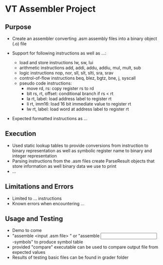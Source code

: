 # VT Assembler Project

## Purpose
- Create an assembler converting .asm assembly files into a binary object (.o) file
- Support for following instructions as well as ...:
  - load and store instructions lw, sw, lui
  - arithmetic instructions add, addi, addu, addiu, mul, mult, sub
  - logic instructions nop, nor, sll, slt, slti, sra, srav
  - control-of-flow instructions beq, blez, bgtz, bne, j, syscall
  - pseudo code instructions:
    - move rd, rs: copy register rs to rd
    - blt rs, rt, offset: conditional branch if rs < rt
    - la rt, label: load address label to register rt
    - li rt, imm16: load 16 bit immediate value to register rt
    - lw rt, label: load word at address label to register rt
  
- Expected formatted instructions as ...

## Execution
- Used static lookup tables to provide conversions from instruction to binary representation as well as symbolic register name to binary and integer representation
- Parsing instructions from the .asm files create ParseResult objects that store information as well binary data we use to print
- ...

## Limitations and Errors
- Limited to ... instructions
- Known errors when encountering ...

## Usage and Testing
- Demo to come
- "assemble <input .asm file> <output file>" or "assemble <input> <output> -symbols" to produce symbol table
- provided "compare" executable can be used to compare output file from expected values
- Results of testing basic files can be found in grader folder
